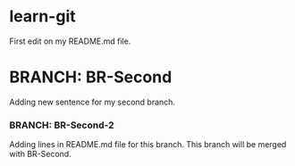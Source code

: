 # learn-git
First edit on my README.md file.

# BRANCH: BR-Second
Adding new sentence for my second branch.

### BRANCH: BR-Second-2
Adding lines in README.md file for this branch. This branch will be merged with BR-Second.

